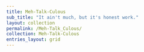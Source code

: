 ```yaml
---
title: Meh-Talk-Culous
sub_title: "It ain't much, but it's honest work."
layout: collection
permalink: /Meh-Talk_Culous/
collection: Meh-Talk-Culous
entries_layout: grid
---
```


